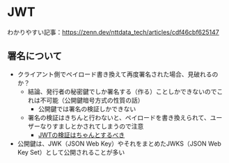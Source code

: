 # JWT

わかりやすい記事：https://zenn.dev/nttdata_tech/articles/cdf46cbf625147

## 署名について

- クライアント側でペイロード書き換えて再度署名された場合、見破れるのか？
  - 結論、発行者の秘密鍵でしか署名する（作る）ことしかできないのでこれは不可能（公開鍵暗号方式の性質の話）
    - 公開鍵では署名の検証しかできない
  - 署名の検証はきちんと行わないと、ペイロードを書き換えられて、ユーザーなりすましとかされてしまうので注意
    - [JWTの検証はちゃんとするべき](https://zenn.dev/il/articles/9ac239f9426984)
- 公開鍵は、JWK（JSON Web Key）やそれをまとめたJWKS（JSON Web Key Set）として公開されることが多い